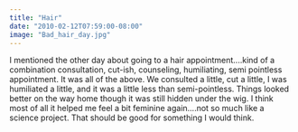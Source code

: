 ```yaml
---
title: "Hair"
date: "2010-02-12T07:59:00-08:00"
image: "Bad_hair_day.jpg"
---
```


I mentioned the other day about going to a hair appointment....kind of a combination consultation, cut-ish, counseling, humiliating, semi pointless appointment.
It was all of the above. 
We consulted a little, cut a little, I was humiliated a little, and it was a little less than semi-pointless. 
Things looked better on the way home though it was still hidden under the wig. I think most of all it helped me feel a bit feminine again....not so much like a science project. That should be good for something I would think.